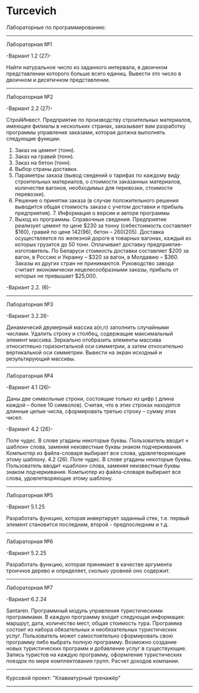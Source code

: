 # Turcevich
Лабораторные по программированию:
________________________________________________________________________________________________________________________________________

Лабораторная №1

-Вариант 1.2 (27)-

Найти натуральное число из заданного интервала, в двоичном представлении которого больше всего единиц. Вывести это число в двоичном и десятичном представлении. 
________________________________________________________________________________________________________________________________________

Лабораторная №2

-Вариант 2.2 (27)-

 СтройИнвест. Предприятие по производству строительных материалов, имеющее филиалы в нескольких странах, заказывает 
вам разработку программы управления заказами, которая должна выполнять следующие функции:
1. Заказ на цемент (тонн).
2. Заказ на гравий (тонн).
3. Заказ на бетон (тонн).
4. Выбор страны доставки.
5. Параметры заказа (вывод сведений о тарифах по каждому виду строительных материалов, о стоимости заказанных материалов, количестве вагонов, необходимых для перевозки, стоимости перевозки).
6. Решение о принятии заказа (в случае положительного решения выводится общая стоимость заказа с учетом доставки и прибыль предприятия). 7. Информация о версии и авторе программы
8. Выход из программы. Справочные сведения. Предприятие реализует цемент по цене $230 за тонну (себестоимость составляет $160), гравий по цене $142 ($96), бетон – $260 ($205). Доставка осуществляется по железной дороге в товарных вагонах, каждый из которых грузится до 50 тонн. Оплачивает доставку предприятие-изготовитель. По Беларуси стоимость доставки составляет $200 за вагон, в Россию и Украину – $320 за вагон, в Молдавию – $360. Заказы из других стран не принимаются. Руководство завода считает экономически нецелесообразными заказы, прибыль от которых не превышает $25,000.

-Вариант 2.2. (6)- 
________________________________________________________________________________________________________________________________________

Лабораторная №3

-Вариант 3.2.26-

Динамичесий двумерный массиа a(n,n) заполнить случайными числами. Удалить строку и столбец, содержащие максимальный элемент массива. Зеркально отобразить элементы массива относитлеьно горизонтальной оси симметрии, а затем относительно вертикальной оси симметрии. Вывести на экран исходный и результирующий массивы.
________________________________________________________________________________________________________________________________________

Лабораторная №4

-Вариант 4.1 (26)- 

Даны две символьные строки, состоящие только из цифр ( длина каждой – более 10 символов). Считая, что в этих строках находятся длинные целые числа, сформировать третью строку – сумму этих чисел.

-Вариант 4.2 (26)-

Поле чудес. В слове угаданы некоторые буквы. Пользователь вводит « шаблон» слова, заменяя неизвестные буквы знаком подчеркивания. Компьютер из файла-словаря выбирает все слова, удовлетворяющие этому шаблону. 4.2 (26). Поле чудес. В слове угаданы некоторые буквы. Пользователь вводит «шаблон» слова, заменяя неизвестные буквы знаком подчеркивания. Компьютер из файла-словаря выбирает все слова, удовлетворяющие этому шаблону. 
________________________________________________________________________________________________________________________________________

Лабораторная №5

-Вариант 5.1.25

Разработать функцию, которая инвертирует заданный стек, т.е. первый элемент становится последним, второй - предпоследним и т.д.
________________________________________________________________________________________________________________________________________

Лабараторная №6

-Вариант 5.2.25

Разработать функцию, которая принимает в качестве аргумента троичное дерево и определяет, сколько уровней оно содержит.
________________________________________________________________________________________________________________________________________

Лабораторная №7

-Вариант 6.2.24

Santaren. Программный модуль управления туристическими программами. В каждую программу входит следующая информация: маршрут, дата, количество мест, общая стоимость тура. Программа состоит из набора обязательных и необязательных туристических услуг. Пользователь может самостоятельно сформировать свою программу либо выбрать полную программу. Возможно создание новых туристических программ и добавление услуг в существующие. Запись туристов на каждую программу, оформление туристических поездок по мере комплектования групп. Расчет доходов компании.
________________________________________________________________________________________________________________________________________

Курсовой проект: "Клавиатурный тренажёр"
________________________________________________________________________________________________________________________________________________________________________________________________________________________________________________________________________________
